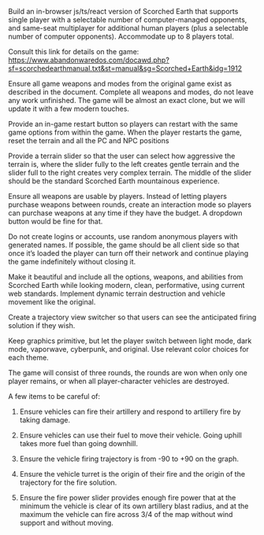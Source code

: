 Build an in-browser js/ts/react version of Scorched Earth that supports single player with a selectable number of computer-managed opponents, and same-seat multiplayer for additional human players (plus a selectable number of computer opponents). Accommodate up to 8 players total.

Consult this link for details on the game:
https://www.abandonwaredos.com/docawd.php?sf=scorchedearthmanual.txt&st=manual&sg=Scorched+Earth&idg=1912

Ensure all game weapons and modes from the original game exist as described in the document. Complete all weapons and modes, do not leave any work unfinished. The game will be almost an exact clone, but we will update it with a few modern touches.

Provide an in-game restart button so players can restart with the same game options from within the game. When the player restarts the game, reset the terrain and all the PC and NPC positions

Provide a terrain slider so that the user can select how aggressive the terrain is, where the slider fully to the left creates gentle terrain and the slider full to the right creates very complex terrain. The middle of the slider should be the standard Scorched Earth mountainous experience.

Ensure all weapons are usable by players. Instead of letting players purchase weapons between rounds, create an interaction mode so players can purchase weapons at any time if they have the budget. A dropdown button would be fine for that.

Do not create logins or accounts, use random anonymous players with generated names. If possible, the game should be all client side so that once it’s loaded the player can turn off their network and continue playing the game indefinitely without closing it.

Make it beautiful and include all the options, weapons, and abilities from Scorched Earth while looking modern, clean, performative, using current web standards. Implement dynamic terrain destruction and vehicle movement like the original.

Create a trajectory view switcher so that users can see the anticipated firing solution if they wish.

Keep graphics primitive, but let the player switch between light mode, dark mode, vaporwave, cyberpunk, and original. Use relevant color choices for each theme.

The game will consist of three rounds, the rounds are won when only one player remains, or when all player-character vehicles are destroyed.

A few items to be careful of:

1) Ensure vehicles can fire their artillery and respond to artillery fire by taking damage.

2) Ensure vehicles can use their fuel to move their vehicle. Going uphill takes more fuel than going downhill.

3) Ensure the vehicle firing trajectory is from -90 to +90 on the graph.

4) Ensure the vehicle turret is the origin of their fire and the origin of the trajectory for the fire solution.

5) Ensure the fire power slider provides enough fire power that at the minimum the vehicle is clear of its own artillery blast radius, and at the maximum the vehicle can fire across 3/4 of the map without wind support and without moving.

